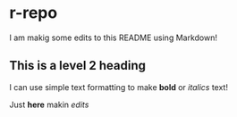 # r-repo

I am makig some edits to this README using Markdown!

## This is a level 2 heading

I can use simple text formatting to make **bold** or *italics* text!

Just **here** makin *edits*
